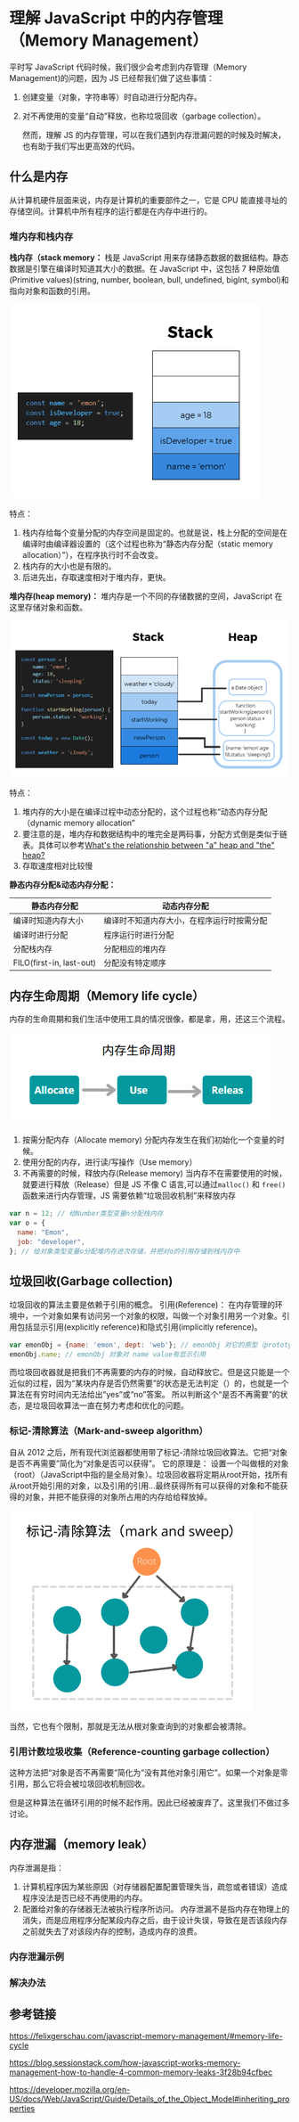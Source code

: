 # 理解 JavaScript 中的内存管理（Memory Management）

平时写 JavaScript 代码时候，我们很少会考虑到内存管理（Memory Management)的问题，因为 JS 已经帮我们做了这些事情：

1.  创建变量（对象，字符串等）时自动进行分配内存。
2.  对不再使用的变量“自动”释放，也称垃圾回收（garbage collection）。

    然而，理解 JS 的内存管理，可以在我们遇到内存泄漏问题的时候及时解决，也有助于我们写出更高效的代码。

## 什么是内存

从计算机硬件层面来说，内存是计算机的重要部件之一，它是 CPU 能直接寻址的存储空间。计算机中所有程序的运行都是在内存中进行的。

### 堆内存和栈内存

**栈内存（stack memory：**
栈是 JavaScript 用来存储静态数据的数据结构。静态数据是引擎在编译时知道其大小的数据。在 JavaScript 中，这包括 7 种原始值(Primitive values)(string, number, boolean, bull, undefined, bigInt, symbol)和指向对象和函数的引用。

![stack](../images/stack.png)

特点：

1. 栈内存给每个变量分配的内存空间是固定的。也就是说，栈上分配的空间是在编译时由编译器设置的（这个过程也称为“静态内存分配（static memory allocation）”），在程序执行时不会改变。
2. 栈内存的大小也是有限的。
3. 后进先出，存取速度相对于堆内存，更快。

**堆内存(heap memory)：**
堆内存是一个不同的存储数据的空间，JavaScript 在这里存储对象和函数。

![heap](../images/heap.png)

特点：

1. 堆内存的大小是在编译过程中动态分配的，这个过程也称“动态内存分配（dynamic memory allocation”
2. 要注意的是，堆内存和数据结构中的堆完全是两码事，分配方式倒是类似于链表。具体可以参考[What's the relationship between "a" heap and "the" heap?](https://stackoverflow.com/questions/756861/whats-the-relationship-between-a-heap-and-the-heap)
3. 存取速度相对比较慢

**静态内存分配&动态内存分配：**

| 静态内存分配             | 动态内存分配                               |
| ------------------------ | ------------------------------------------ |
| 编译时知道内存大小       | 编译时不知道内存大小，在程序运行时按需分配 |
| 编译时进行分配           | 程序运行时进行分配                         |
| 分配栈内存               | 分配相应的堆内存                           |
| FILO(first-in, last-out) | 分配没有特定顺序                           |

## 内存生命周期（Memory life cycle）

内存的生命周期和我们生活中使用工具的情况很像，都是拿，用，还这三个流程。

![memory-life-cycle](../images/memory-life-cycle.png)

1.  按需分配内存（Allocate memory)
    分配内存发生在我们初始化一个变量的时候。
2.  使用分配的内存，进行读/写操作（Use memory）
3.  不再需要的时候，释放内存(Release memory)
    当内存不在需要使用的时候，就要进行释放（Release）但是 JS 不像 C 语言,可以通过`malloc()` 和 `free()`函数来进行内存管理，JS 需要依赖“垃圾回收机制”来释放内存

```javascript
var n = 12; // 给Number类型变量n分配栈内存
var o = {
  name: "Emon",
  job: "developer",
}; // 给对象类型变量o分配堆内存进次存储，并把对o的引用存储到栈内存中
```


## 垃圾回收(Garbage collection)

垃圾回收的算法主要是依赖于引用的概念。
引用(Reference)： 在内存管理的环境中，一个对象如果有访问另一个对象的权限，叫做一个对象引用另一个对象。引用包括显示引用(explicitly reference)和隐式引用(implicitly reference)。

```javascript
var emonObj = {name: 'emon', dept: 'web'}; // emonObj 对它的原型（prototype）有隐式引用
emonObj.name; // emonObj 对象对 name value有显示引用
```

而垃圾回收器就是把我们不再需要的内存的时候，自动释放它。但是这只能是一个近似的过程，因为“某块内存是否仍然需要”的状态是无法判定（）的，也就是一个算法在有穷时间内无法给出“yes”或“no”答案。
所以判断这个“是否不再需要”的状态，是垃圾回收算法一直在努力考虑和优化的问题。

### 标记-清除算法（Mark-and-sweep algorithm）

自从 2012 之后，所有现代浏览器都使用带了标记-清除垃圾回收算法。它把“对象是否不再需要”简化为“对象是否可以获得”。
它的原理是： 设置一个叫做根的对象（root）（JavaScript中指的是全局对象）。垃圾回收器将定期从root开始，找所有从root开始引用的对象，以及引用的引用...最终获得所有可以获得的对象和不能获得的对象，并把不能获得的对象所占用的内存给给释放掉。


![mark-and-sweep](../images/mark-and-sweep.gif)

当然，它也有个限制，那就是无法从根对象查询到的对象都会被清除。

### 引用计数垃圾收集（Reference-counting garbage collection）

这种方法把“对象是否不再需要”简化为“没有其他对象引用它”。如果一个对象是零引用，那么它将会被垃圾回收机制回收。

但是这种算法在循环引用的时候不起作用。因此已经被废弃了。这里我们不做过多讨论。

## 内存泄漏（memory leak）
内存泄漏是指：
1. 计算机程序因为某些原因（对存储器配置配置管理失当，疏忽或者错误）造成程序没法是否已经不再使用的内存。
2. 配置给对象的存储器无法被执行程序所访问。
内存泄漏不是指内存在物理上的消失，而是应用程序分配某段内存之后，由于设计失误，导致在是否该段内存之前就失去了对该段内存的控制，造成内存的浪费。
### 内存泄漏示例

### 解决办法

## 参考链接

https://felixgerschau.com/javascript-memory-management/#memory-life-cycle

https://blog.sessionstack.com/how-javascript-works-memory-management-how-to-handle-4-common-memory-leaks-3f28b94cfbec

https://developer.mozilla.org/en-US/docs/Web/JavaScript/Guide/Details_of_the_Object_Model#inheriting_properties
